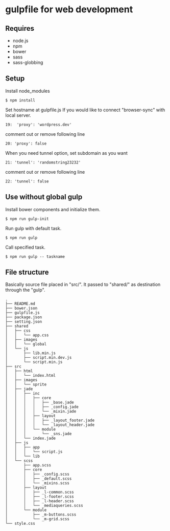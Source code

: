 # gulpfile for web development

## Requires
* node.js
* npm
* bower
* sass
* sass-globbing

## Setup
Install node_modules

    $ npm install

Set hostname at gulpfile.js If you would like to connect "browser-sync" with local server.

    19:  'proxy': 'wordpress.dev'

comment out or remove following line

    20: 'proxy': false

When you need tunnel option, set subdomain as you want

    21: 'tunnel': 'randomstring23232'

comment out or remove following line

    22: 'tunnel': false


## Use without global gulp
Install bower components and initialize them.

    $ npm run gulp-init

Run gulp with default task.

    $ npm run gulp

Call specified task.

    $ npm run gulp -- taskname

## File structure
Basically source file placed in "src/". It passed to "shared/" as destination through the "gulp".

    .
    ├── README.md
    ├── bower.json
    ├── gulpfile.js
    ├── package.json
    ├── setting.json
    ├── shared
    │   ├── css
    │   │   └── app.css
    │   ├── images
    │   │   └── global
    │   └── js
    │       ├── lib.min.js
    │       ├── script.min.dev.js
    │       └── script.min.js
    ├── src
    │   ├── html
    │   │   └── index.html
    │   ├── images
    │   │   └── sprite
    │   ├── jade
    │   │   ├── inc
    │   │   │   ├── core
    │   │   │   │   ├── _base.jade
    │   │   │   │   ├── _config.jade
    │   │   │   │   └── _mixin.jade
    │   │   │   ├── layout
    │   │   │   │   ├── _layout_footer.jade
    │   │   │   │   └── _layout_header.jade
    │   │   │   └── module
    │   │   │       └── _sns.jade
    │   │   └── index.jade
    │   ├── js
    │   │   ├── app
    │   │   │   └── script.js
    │   │   └── lib
    │   └── scss
    │       ├── app.scss
    │       ├── core
    │       │   ├── _config.scss
    │       │   ├── _default.scss
    │       │   └── _mixins.scss
    │       ├── layout
    │       │   ├── _l-common.scss
    │       │   ├── _l-footer.scss
    │       │   ├── _l-header.scss
    │       │   └── _mediaqueries.scss
    │       └── module
    │           ├── _m-buttons.scss
    │           └── _m-grid.scss
    └── style.css

